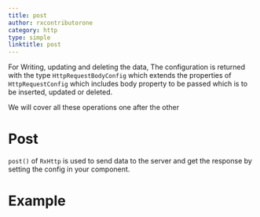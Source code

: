 ```yaml
---
title: post
author: rxcontributorone
category: http
type: simple
linktitle: post
---
```

For Writing, updating and deleting the data, The configuration is returned with the type `HttpRequestBodyConfig` which extends the properties of `HttpRequestConfig`
which includes body property to be passed which is to be inserted, updated or deleted.

We will cover all these operations one after the other

# Post
`post()` of `RxHttp` is used to send data to the server and get the response by setting the config in your component.

# Example

<div component="app-example-runner" ref-component="app-post-complete" title="Post" key="complete"></div>